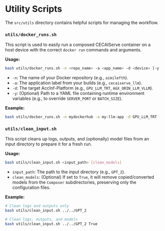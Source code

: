 # Utility Scripts

The `src/utils` directory contains helpful scripts for managing the workflow.

### `utils/docker_runs.sh`

This script is used to easily run a composed CECAIServe container on a host device with the correct `docker run` commands and arguments.

**Usage:**
```bash
bash utils/docker_runs.sh -n <repo_name> -a <app_name> -d <device> [-y <yaml_file>]
```
-   `-n`: The name of your Docker repository (e.g., `aimilefth`).
-   `-a`: The application label from your builds (e.g., `cecaiserve_llm`).
-   `-d`: The target AccInf-Platform (e.g., `GPU_LLM_TRT`, `AGX_ORIN_LLM_VLLM`).
-   `-y`: (Optional) Path to a YAML file containing runtime environment variables (e.g., to override `SERVER_PORT` or `BATCH_SIZE`).

**Example:**
```bash
bash utils/docker_runs.sh -n mydockerhub -a my-llm-app -d GPU_LLM_TRT -y ../../GPT_2/Composer/GPU_LLM_TRT/composer_args_gpu_llm_trt.yaml
```

### `utils/clean_input.sh`

This script cleans up logs, outputs, and (optionally) model files from an input directory to prepare it for a fresh run.

**Usage:**
```bash
bash utils/clean_input.sh <input_path> [clean_models]
```
-   `input_path`: The path to the input directory (e.g., `GPT_2`).
-   `clean_models`: (Optional) If set to `True`, it will remove copied/converted models from the `Composer` subdirectories, preserving only the configuration files.

**Example:**
```bash
# Clean logs and outputs only
bash utils/clean_input.sh ../../GPT_2

# Clean logs, outputs, and models
bash utils/clean_input.sh ../../GPT_2 True
```